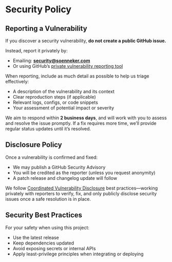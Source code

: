 # Security Policy

## Reporting a Vulnerability

If you discover a security vulnerability, **do not create a public GitHub issue.**

Instead, report it privately by:

- Emailing: **[security@soenneker.com](mailto:security@soenneker.com)**
- Or using GitHub’s [private vulnerability reporting tool](https://github.com/soenneker/soenneker.blazor.apiclient/security/advisories/new)

When reporting, include as much detail as possible to help us triage effectively:
- A description of the vulnerability and its context
- Clear reproduction steps (if applicable)
- Relevant logs, configs, or code snippets
- Your assessment of potential impact or severity

We aim to respond within **2 business days**, and will work with you to assess and resolve the issue promptly. If a fix requires more time, we’ll provide regular status updates until it’s resolved.

## Disclosure Policy

Once a vulnerability is confirmed and fixed:
- We may publish a GitHub Security Advisory
- You will be credited as the reporter (unless you request anonymity)
- A patch release and changelog update will follow

We follow [Coordinated Vulnerability Disclosure](https://vuls.cert.org/confluence/display/CVD) best practices—working privately with reporters to verify, fix, and only publicly disclose security issues once a safe resolution is in place.

## Security Best Practices

For your safety when using this project:
- Use the latest release
- Keep dependencies updated
- Avoid exposing secrets or internal APIs
- Apply least-privilege principles when integrating or deploying